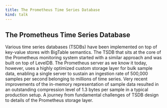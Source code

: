 ```yaml
---
title: The Prometheus Time Series Database
kind: talk
---
```


## The Prometheus Time Series Database

Various time series databases (TSDBs) have been implemented on top of
key-value stores with BigTable semantics. The TSDB that sits at the core of
the Prometheus monitoring system started with a similar approach and was built
on top of LevelDB. The Prometheus server as we know it today, however, uses a
highly optimized custom storage layer for bulk sample data, enabling a single
server to sustain an ingestion rate of 500,000 samples per second belonging to
millions of time series. Very recent improvements of the in-memory
representation of sample data resulted in an outstanding compression level of
1.3 bytes per sample in a typical production setup. A journey from fundamental
challenges of TSDB design to details of the Prometheus storage layer.

